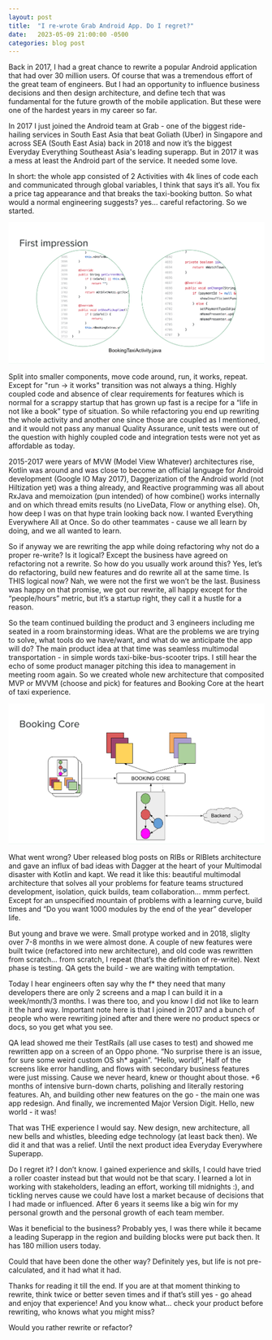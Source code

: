 ```yaml
---
layout: post
title:  "I re-wrote Grab Android App. Do I regret?"
date:   2023-05-09 21:00:00 -0500
categories: blog post
---
```

Back in 2017, I had a great chance to rewrite a popular Android application that had over 30 million users.  Of course that was a tremendous effort of the great team of engineers. But I had an opportunity to influence business decisions and then design architecture, and define tech that was fundamental for the future growth of the mobile application. But these were one of the hardest years in my career so far.

In 2017 I just joined the Android team at Grab - one of the biggest ride-hailing services in South East Asia that beat Goliath (Uber) in Singapore and across SEA (South East Asia) back in 2018 and now it’s the biggest Everyday Everything Southeast Asia's leading superapp. But in 2017 it was a mess at least the Android part of the service. It needed some love. 

In short: the whole app consisted of 2 Activities with 4k lines of code each and communicated through global variables, I think that says it’s all. You fix a price tag appearance and that breaks the taxi-booking button. So what would a normal engineering suggests? yes… careful refactoring. So we started.

![before_rewrite](/assets/images/before_rewrite.png)

Split into smaller components, move code around, run, it works, repeat. Except for "run → it works" transition was not always a thing. Highly coupled code and absence of clear requirements for features which is normal for a scrappy startup that has grown up fast is a recipe for a “life in not like a book” type of situation. So while refactoring you end up rewriting the whole activity and another one since those are coupled as I mentioned, and it would not pass any manual Quality Assurance, unit tests were out of the question with highly coupled code and integration tests were not yet as affordable as today. 

2015-2017 were years of MVW (Model View Whatever) architectures rise, Kotlin was around and was close to become an official language for Android development (Google IO May 2017), Daggerization of the Android world (not Hiltization yet) was a thing already, and Reactive programming was all about RxJava and memoization (pun intended) of how combine() works internally and on which thread emits results (no LiveData, Flow or anything else). Oh, how deep I was on that hype train looking back now. I wanted Everything Everywhere All at Once. So do other teammates - cause we all learn by doing, and we all wanted to learn.

So if anyway we are rewriting the app while doing refactoring why not do a proper re-write? Is it logical? Except the business have agreed on refactoring not a rewrite. So how do you usually work around this? Yes, let’s do refactoring, build new features and do rewrite all at the same time. Is THIS logical now? Nah, we were not the first we won’t be the last. Business was happy on that promise, we got our rewrite, all happy except for the “people/hours” metric, but it’s a startup right, they call it a hustle for a reason. 

So the team continued building the product and 3 engineers including me seated in a room brainstorming ideas. What are the problems we are trying to solve, what tools do we have/want, and what do we anticipate the app will do? The main product idea at that time was seamless multimodal transportation - in simple words taxi-bike-bus-scooter trips. I still hear the echo of some product manager pitching this idea to management in meeting room again. So we created whole new architecture that composited MVP or MVVM (choose and pick) for features and Booking Core at the heart of taxi experience.

![booking_core](/assets/images/booking_core.png)

What went wrong? Uber released blog posts on RIBs or RIBlets architecture and gave an influx of bad ideas with Dagger at the heart of your Multimodal disaster with Kotlin and kapt. We read it like this: beautiful multimodal architecture that solves all your problems for feature teams structured development, isolation, quick builds, team collaboration… mmm perfect. Except for an unspecified mountain of problems with a learning curve, build times and “Do you want 1000 modules by the end of the year” developer life.

But young and brave we were. Small protype worked and in 2018, sliglty over 7-8 months in we were almost done. A couple of new features were built twice (refactored into new architecture), and old code was rewritten from scratch… from scratch, I repeat (that’s the definition of re-write). Next phase is testing. QA gets the build - we are waiting with temptation. 

Today I hear engineers often say why the f* they need that many developers there are only 2 screens and a map I can build it in a week/month/3 months. I was there too, and you know I did not like to learn it the hard way. Important note here is that I joined in 2017 and a bunch of people who were rewriting joined after and there were no product specs or docs, so you get what you see. 

QA lead showed me their TestRails (all use cases to test) and showed me rewritten app on a screen of an Oppo phone. “No surprise there is an issue, for sure some weird custom OS sh* again”. “Hello, world!”, Half of the screens like error handling, and flows with secondary business features were just missing. Cause we never heard, knew or thought about those. +6 months of intensive burn-down charts, polishing and literally restoring features. Ah, and building other new features on the go - the main one was app redesign. And finally, we incremented Major Version Digit. Hello, new world - it was!

That was THE experience I would say. New design, new architecture, all new bells and whistles, bleeding edge technology (at least back then). We did it and that was a relief. Until the next product idea Everyday Everywhere Superapp.

Do I regret it? I don’t know. I gained experience and skills, I could have tried a roller coaster instead but that would not be that scary. I learned a lot in working with stakeholders, leading an effort, working till midnights :), and tickling nerves cause we could have lost a market because of decisions that I had made or influenced. After 6 years it seems like a big win for my personal growth and the personal growth of each team member. 

Was it beneficial to the business? Probably yes, I was there while it became a leading Superapp in the region and building blocks were put back then. It has 180 million users today.   

Could that have been done the other way? Definitely yes, but life is not pre-calculated, and it had what it had. 

Thanks for reading it till the end. If you are at that moment thinking to rewrite, think twice or better seven times and if that’s still yes - go ahead and enjoy that experience! And you know what… check your product before rewriting, who knows what you might miss?

Would you rather rewrite or refactor?
